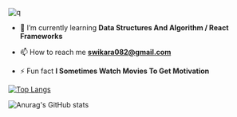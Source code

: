 ![q](https://user-images.githubusercontent.com/80502023/178427115-966828e6-d64e-4645-9ab9-bebccc718c4e.png)


- 🌱 I’m currently learning **Data Structures And Algorithm / React Frameworks**

- 📫 How to reach me **swikara082@gmail.com**

- ⚡ Fun fact **I Sometimes Watch Movies To Get Motivation**

[![Top Langs](https://github-readme-stats.vercel.app/api/top-langs/?username=realswikarrr)](https://github.com/anuraghazra/github-readme-stats)

![Anurag's GitHub stats](https://github-readme-stats.vercel.app/api?username=realswikarrr&show_icons=true&theme=radical)
